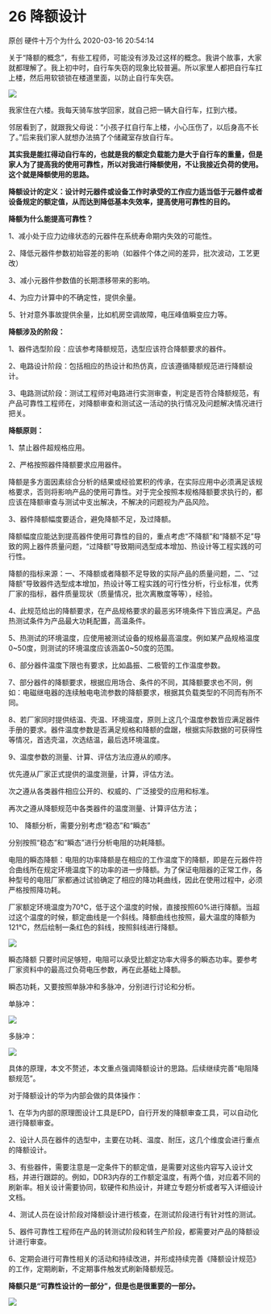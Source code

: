 26 降额设计
======================

原创 硬件十万个为什么 2020-03-16 20:54:14

关于“降额的概念”，有些工程师，可能没有涉及过这样的概念。我讲个故事，大家就都理解了。我上初中时，自行车失窃的现象比较普遍。所以家里人都把自行车扛上楼，然后用软锁锁在楼道里面，以防止自行车失窃。

![](http://p3.pstatp.com/large/pgc-image/7ae74b82b5d24b8c9940bd225f67adb2)

我家住在六楼。我每天骑车放学回家，就自己把一辆大自行车，扛到六楼。

邻居看到了，就跟我父母说：“小孩子扛自行车上楼，小心压伤了，以后身高不长了。”后来我们家人就想办法搞了个储藏室存放自行车。

**其实我是能扛得动自行车的，也就是我的额定负载能力是大于自行车的重量，但是家人为了提高我的使用可靠性，所以对我进行降额使用，不让我接近负荷的使用。这个就是降额使用的思路。**

**降额设计的定义：设计时元器件或设备工作时承受的工作应力适当低于元器件或者设备规定的额定值，从而达到降低基本失效率，提高使用可靠性的目的。**

**降额为什么能提高可靠性？**

1、减小处于应力边缘状态的元器件在系统寿命期内失效的可能性。

2、降低元器件参数初始容差的影响（如器件个体之间的差异，批次波动，工艺更改）

3、减小元器件参数值的长期漂移带来的影响。

4、为应力计算中的不确定性，提供余量。

5、针对意外事故提供余量，比如机房空调故障，电压峰值瞬变应力等。

**降额涉及的阶段：**

1、器件选型阶段：应该参考降额规范，选型应该符合降额要求的器件。

2、电路设计阶段：包括相应的热设计和热仿真，应该遵循降额规范进行降额设计。

3、电路测试阶段：测试工程师对电路进行实测审查，判定是否符合降额规范，有产品可靠性工程师在，对降额审查和测试这一活动的执行情况及问题解决情况进行把关。

**降额原则：**

1、禁止器件超规格应用。

2、严格按照器件降额要求应用器件。

降额是多方面因素综合分析的结果或经验累积的传承，在实际应用中必须满足该规格要求，否则将影响产品的使用可靠性。对于完全按照本规格降额要求执行的，都应该在降额审查与测试中支出解决，不解决的问题视为产品风险。

3、器件降额幅度要适合，避免降额不足，及过降额。

降额幅度应能达到提高器件使用可靠性的目的，重点考虑“不降额”和“降额不足”导致的网上器件质量问题，“过降额”导致期间选型成本增加、热设计等工程实践的可行性。

降额的指标来源：一、不降额或者降额不足导致的实际产品的质量问题，二、“过降额”导致器件选型成本增加，热设计等工程实践的可行性分析，行业标准，优秀厂家的指标，器件质量现状（质量情况，批次离散度等等），经验。

4、此规范给出的降额要求，在产品规格要求的最恶劣环境条件下皆应满足。产品热测试条件为产品最大功耗配置，高温条件。

5、热测试的环境温度，应使用被测试设备的规格最高温度。例如某产品规格温度0~50度，则测试的环境温度应该涵盖0~50度的范围。

6、部分器件温度下限也有要求，比如晶振、二极管的工作温度参数。

7、部分器件的降额要求，根据应用场合、条件的不同，其降额要求也不同，例如：电磁继电器的连续触电电流参数的降额要求，根据其负载类型的不同而有所不同。

8、若厂家同时提供结温、壳温、环境温度，原则上这几个温度参数皆应满足器件手册的要求。器件温度参数是否满足规格和降额的盘踞，根据实际数据的可获得性等情况，首选壳温，次选结温，最后选环境温度。

9、温度参数的测量、计算、评估方法应遵从的顺序。

优先遵从厂家正式提供的温度测量，计算，评估方法。

次之遵从各类器件相应公开的、权威的、广泛接受的应用和标准。

再次之遵从降额规范中各类器件的温度测量、计算评估方法；

10、 降额分析，需要分别考虑“稳态”和“瞬态”

分别按照“稳态”和“瞬态”进行分析电阻的功耗降额。

电阻的瞬态降额：电阻的功率降额是在相应的工作温度下的降额，即是在元器件符合曲线所在规定环境温度下的功率的进一步降额。为了保证电阻器的正常工作，各种型号的电阻厂家都通过试验确定了相应的降功耗曲线，因此在使用过程中，必须严格按照降功耗。

厂家额定环境温度为70℃，低于这个温度的时候，直接按照60%进行降额。当超过这个温度的时候，额定曲线是一个斜线。降额曲线也按照，最大温度的降额为121℃，然后绘制一条红色的斜线，按照斜线进行降额。

![](http://p1.pstatp.com/large/pgc-image/5ffac97143ff492d84543c5edbfd6bae)

瞬态降额 只要时间足够短，电阻可以承受比额定功率大得多的瞬态功率。要参考厂家资料中的最高过负荷电压参数，再在此基础上降额。

瞬态功耗，又要按照单脉冲和多脉冲，分别进行讨论和分析。

单脉冲：

![](http://p1.pstatp.com/large/pgc-image/fb3cf1991c634e648a3bd6d5fb25c9e3)

多脉冲：

![](http://p9.pstatp.com/large/pgc-image/a311bfcd41a749e1b285573c02474c56)

具体的原理，本文不赘述，本文重点强调降额设计的思路。后续继续完善“电阻降额规范”。

对于降额设计的华为内部会做的具体操作：

1、在华为内部的原理图设计工具是EPD，自行开发的降额审查工具，可以自动化进行降额审查。

2、设计人员在器件的选型中，主要在功耗、温度、耐压，这几个维度会进行重点的降额设计。

3、有些器件，需要注意是一定条件下的额定值，是需要对这些内容写入设计文档，并进行跟踪的。例如，DDR3内存的工作额定温度，有两个值，对应着不同的刷新率。相关设计需要协同，软硬件和热设计，并建立专题分析或者写入详细设计文档。

4、测试人员在设计阶段对降额设计进行核查，在测试阶段进行有针对性的测试。

5、器件可靠性工程师在产品的转测试阶段和转生产阶段，都需要对产品的降额设计进行审查。

6、定期会进行可靠性相关的活动和持续改进，并形成持续完善《降额设计规范》的工作，定期刷新，不定期事件触发式刷新降额规范。

**降额只是“可靠性设计的一部分”，但是也是很重要的一部分。**

![](http://p1.pstatp.com/large/pgc-image/3081076a268247468312dcf8ddd4d46f)